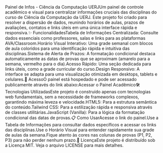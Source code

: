 Painel de Infos - Ciência da Computação UERJUm painel de controle acadêmico e visual para centralizar informações cruciais das disciplinas do curso de Ciência da Computação da UERJ. Este projeto foi criado para resolver a dispersão de dados, reunindo horários de aulas, prazos de avaliações, contatos e links úteis em uma única interface rápida e responsiva.✨ FuncionalidadesTabela de Informações Centralizada: Consulte dados essenciais como professores, salas e links para as plataformas AVA/Classroom.Horário Visual Interativo: Uma grade semanal com blocos de aula coloridos para uma identificação rápida e intuitiva das disciplinas.Sistema de Alerta de Prazos: A formatação condicional destaca automaticamente as datas de provas que se aproximam (amarelo para a semana, vermelho para o dia).Acesso Rápido: Uma seção dedicada para links úteis, como a grade curricular do curso.Design Responsivo: A interface se adapta para uma visualização otimizada em desktops, tablets e celulares.🚀 AcessoO painel está hospedado e pode ser acessado publicamente através do link abaixo:Acessar o Painel Acadêmico🛠️ Tecnologias UtilizadasEste projeto é construído apenas com tecnologias web fundamentais, sem a necessidade de frameworks complexos, garantindo máxima leveza e velocidade.HTML5: Para a estrutura semântica do conteúdo.Tailwind CSS: Para a estilização rápida e responsiva através de classes utilitárias.JavaScript (Vanilla): Para a lógica da formatação condicional das datas de provas.📋 Como UsarAcesse o link do painel.Use a Tabela de Informações para consultar dados específicos e acessar os links das disciplinas.Use o Horário Visual para entender rapidamente sua grade de aulas da semana.Fique atento às cores nas colunas de provas (P1, P2, P3) para não perder nenhum prazo.📄 LicençaEste projeto é distribuído sob a Licença MIT. Veja o arquivo LICENSE para mais detalhes.
